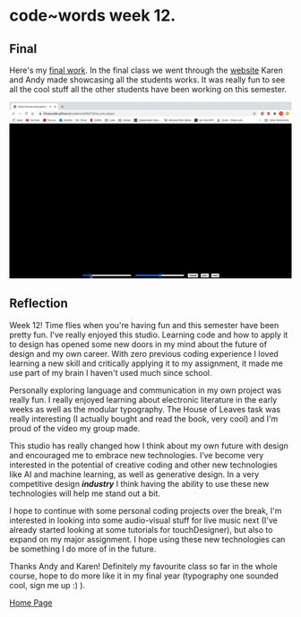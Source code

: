 # code~words week 12.

## Final
Here's my [final work](https://finnarundel.github.io/codewordsRMIT/time_and_space/). In the final class we went through the [website](https://simandy.github.io/codewords/) Karen and Andy made showcasing all the students works. It was really fun to see all the cool stuff all the other students have been working on this semester.

<img src="final.gif">

## Reflection
Week 12! Time flies when you're having fun and this semester have been pretty fun. I've really enjoyed this studio. Learning code and how to apply it to design has opened some new doors in my mind about the future of design and my own career. With zero previous coding experience I loved learning a new skill and critically applying it to my assignment, it made me use part of my brain I haven't used much since school.

Personally exploring language and communication in my own project was really fun. I really enjoyed learning about electronic literature in the early weeks as well as the modular typography. The House of Leaves task was really interesting (I actually bought and read the book, very cool) and I'm proud of the video my group made.

This studio has really changed how I think about my own future with design and encouraged me to embrace new technologies. I’ve become very interested in the potential of creative coding and other new technologies like AI and machine learning, as well as generative design. In a very competitive design _**industry**_ I think having the ability to use these new technologies will help me stand out a bit.

I hope to continue with some personal coding projects over the break, I'm interested in looking into some audio-visual stuff for live music next (I've already started looking at some tutorials for touchDesigner), but also to expand on my major assignment. I hope using these new technologies can be something I do more of in the future.

Thanks Andy and Karen! Definitely my favourite class so far in the whole course, hope to do more like it in my final year (typography one sounded cool, sign me up :) ).

[Home Page](https://finnarundel.github.io/codewordsRMIT/)
